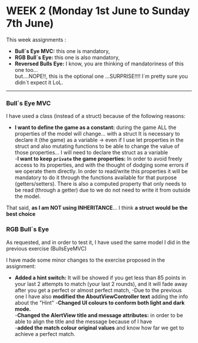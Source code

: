 # WEEK 2  (Monday 1st June to Sunday 7th June)

This week assignments :
- **Bull´s Eye MVC:** this one is mandatory, 
- **RGB Bull´s Eye:** this one is also mandatory,  
- **Reversed Bulls Eye:** I know, you are thinking of mandatoriness of this one too...  
                       but....NOPE!!, this is the optional one ...SURPRISE!!!! 
                       I´m pretty sure you didn´t expect it LoL.
---
### Bull´s Eye MVC
I have used a class (instead of a struct) because of the following reasons:
- **I want to define the game as a constant:** during the game ALL the properties of the model will change... with a struct It is necessary to declare it (the game) as a variable -> even if I use  let properties in the struct and also  mutating functions to be able to change the value of those properties... I will need to declare the struct as a variable  
-**I want to keep `private` the game properties:** In order to avoid freely access to its properties, and with the thought of dodging some errors if we operate them directly. In order to read/write this properties  it will be mandatory to do it through the functions available for that purpose  (getters/setters). There is also a computed property that only needs to be read (through a getter) due to we do not need to write it from outside the model.  

That said, **as I am NOT using  INHERITANCE**... I think **a struct would be  the best choice**

### RGB Bull´s Eye
As requested, and in order to test it, I have used the same model I did in the previous exercise  (BullsEyeMVC)

I have made some minor changes to the exercise proposed in the assignment:  
- **Added a hint switch:** It will be showed if you get less than 85 points in your last 2 attempts to match (your last 2 rounds), and it will fade away after you get a perfect or almost perfect match,
-Due to the previous one I have also **modified the AboutViewController text** adding the info about the "Hint"
-**Changed UI colours to conform both light and dark mode.**  
-**Changed the AlertView title and message attributes:** in order to be able to align the title and the message because of I have  
-**added the match colour original values** and know how far we get to achieve a perfect match.  





